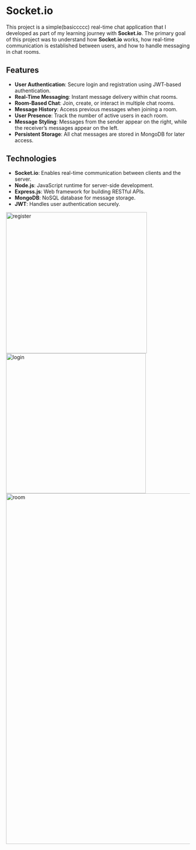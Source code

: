 # Socket.io 

This project is a simple(basiccccc) real-time chat application that I developed as part of my learning journey with **Socket.io**. The primary goal of this project was to understand how **Socket.io** works, how real-time communication is established between users, and how to handle messaging in chat rooms.

## Features

- **User Authentication**: Secure login and registration using JWT-based authentication.
- **Real-Time Messaging**: Instant message delivery within chat rooms.
- **Room-Based Chat**: Join, create, or interact in multiple chat rooms.
- **Message History**: Access previous messages when joining a room.
- **User Presence**: Track the number of active users in each room.
- **Message Styling**: Messages from the sender appear on the right, while the receiver’s messages appear on the left.
- **Persistent Storage**: All chat messages are stored in MongoDB for later access.

## Technologies

- **Socket.io**: Enables real-time communication between clients and the server.
- **Node.js**: JavaScript runtime for server-side development.
- **Express.js**: Web framework for building RESTful APIs.
- **MongoDB**: NoSQL database for message storage.
- **JWT**: Handles user authentication securely.
  
<img width="386" alt="register" src="https://github.com/user-attachments/assets/cd0fcd66-d2ed-4665-87c6-faeb96bfb363">
<img width="383" alt="login" src="https://github.com/user-attachments/assets/822a6768-53af-468f-b3f4-3069645d7c01">
<img width="959" alt="room" src="https://github.com/user-attachments/assets/edd95796-ce16-4993-b2fc-f89a2800ff64">

